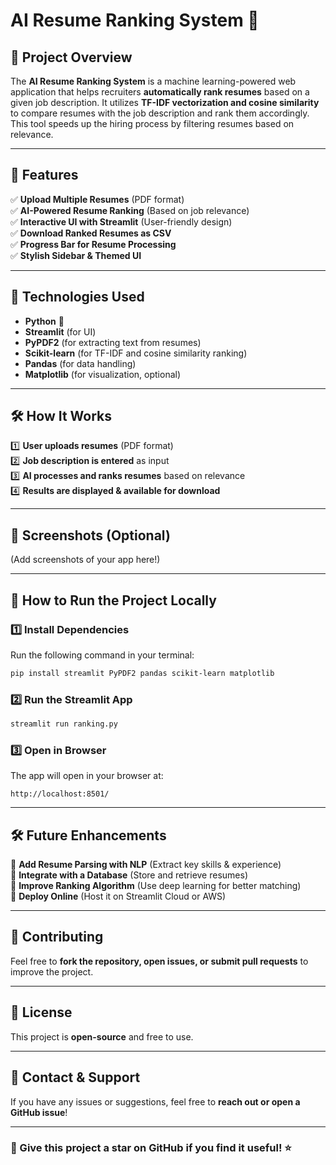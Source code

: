 # **AI Resume Ranking System 🚀**

## **📌 Project Overview**

The **AI Resume Ranking System** is a machine learning-powered web application that helps recruiters **automatically rank resumes** based on a given job description. It utilizes **TF-IDF vectorization and cosine similarity** to compare resumes with the job description and rank them accordingly. This tool speeds up the hiring process by filtering resumes based on relevance.

---

## **🎯 Features**

✅ **Upload Multiple Resumes** (PDF format)\
✅ **AI-Powered Resume Ranking** (Based on job relevance)\
✅ **Interactive UI with Streamlit** (User-friendly design)\
✅ **Download Ranked Resumes as CSV**\
✅ **Progress Bar for Resume Processing**\
✅ **Stylish Sidebar & Themed UI**

---

## **🔧 Technologies Used**

- **Python** 🐍
- **Streamlit** (for UI)
- **PyPDF2** (for extracting text from resumes)
- **Scikit-learn** (for TF-IDF and cosine similarity ranking)
- **Pandas** (for data handling)
- **Matplotlib** (for visualization, optional)

---

## **🛠 How It Works**

1️⃣ **User uploads resumes** (PDF format)\
2️⃣ **Job description is entered** as input\
3️⃣ **AI processes and ranks resumes** based on relevance\
4️⃣ **Results are displayed & available for download**

---

## **📸 Screenshots (Optional)**

(Add screenshots of your app here!)

---

## **🚀 How to Run the Project Locally**

### **1️⃣ Install Dependencies**

Run the following command in your terminal:

```bash
pip install streamlit PyPDF2 pandas scikit-learn matplotlib
```

### **2️⃣ Run the Streamlit App**

```bash
streamlit run ranking.py
```

### **3️⃣ Open in Browser**

The app will open in your browser at:

```
http://localhost:8501/
```

---

## **🛠 Future Enhancements**

🔹 **Add Resume Parsing with NLP** (Extract key skills & experience)\
🔹 **Integrate with a Database** (Store and retrieve resumes)\
🔹 **Improve Ranking Algorithm** (Use deep learning for better matching)\
🔹 **Deploy Online** (Host it on Streamlit Cloud or AWS)

---

## **📌 Contributing**

Feel free to **fork the repository, open issues, or submit pull requests** to improve the project.

---

## **📜 License**

This project is **open-source** and free to use.

---

## **📩 Contact & Support**

If you have any issues or suggestions, feel free to **reach out or open a GitHub issue**!

---

### **🌟 Give this project a star on GitHub if you find it useful!** ⭐

